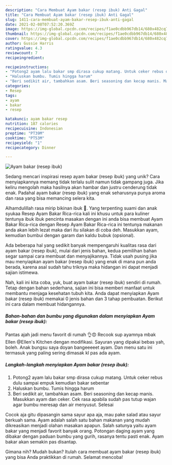 ```yaml
---
description: "Cara Membuat Ayam bakar (resep ibuk) Anti Gagal"
title: "Cara Membuat Ayam bakar (resep ibuk) Anti Gagal"
slug: 1411-cara-membuat-ayam-bakar-resep-ibuk-anti-gagal
date: 2021-02-08T07:52:20.369Z
image: https://img-global.cpcdn.com/recipes/f1ae0cdbb967db14/680x482cq70/ayam-bakar-resep-ibuk-foto-resep-utama.jpg
thumbnail: https://img-global.cpcdn.com/recipes/f1ae0cdbb967db14/680x482cq70/ayam-bakar-resep-ibuk-foto-resep-utama.jpg
cover: https://img-global.cpcdn.com/recipes/f1ae0cdbb967db14/680x482cq70/ayam-bakar-resep-ibuk-foto-resep-utama.jpg
author: Gussie Harris
ratingvalue: 4.3
reviewcount: 7
recipeingredient:

recipeinstructions:
- "Potong2 ayam lalu bakar smp dirasa cukup matang. Untuk ceker rebus dulu sampai empuk kemudian bakar sebentar"
- "Haluskan bumbu. Tumis hingga harum"
- "Beri sedikit air, tambahkan asam. Beri seasoning dan kecap manis. Masukkan ayam dan ceker. Cek rasa apabila sudah pas tutup wajan agar bumbu meresap dan air menyusut. Selesai"
categories:
- Resep
tags:
- ayam
- bakar
- resep

katakunci: ayam bakar resep 
nutrition: 187 calories
recipecuisine: Indonesian
preptime: "PT39M"
cooktime: "PT53M"
recipeyield: "1"
recipecategory: Dinner

---
```



![Ayam bakar (resep ibuk)](https://img-global.cpcdn.com/recipes/f1ae0cdbb967db14/680x482cq70/ayam-bakar-resep-ibuk-foto-resep-utama.jpg)

Sedang mencari inspirasi resep ayam bakar (resep ibuk) yang unik? Cara menyiapkannya memang tidak terlalu sulit namun tidak gampang juga. Jika keliru mengolah maka hasilnya akan hambar dan justru cenderung tidak enak. Padahal ayam bakar (resep ibuk) yang enak seharusnya punya aroma dan rasa yang bisa memancing selera kita.

Alhamdulillah rasa mirip bikinan ibuk 🤭. Yang terpenting suami dan anak syukaa Resep Ayam Bakar Rica-rica kali ini khusu untuk para kuliner tentunya ibuk ibuk pencinta masakan dengan ini anda bisa membuat Ayam Bakar Rica-rica dengan Resep Ayam Bakar Rica-rica ini tentunya makanan anda akan lebih lezat maka dari itu silakan di coba deh. Masukkan ayam, kemudian bumbui dengan garam dan kaldu bubuk (opsional).

Ada beberapa hal yang sedikit banyak mempengaruhi kualitas rasa dari ayam bakar (resep ibuk), mulai dari jenis bahan, kedua pemilihan bahan segar sampai cara membuat dan menyajikannya. Tidak usah pusing jika mau menyiapkan ayam bakar (resep ibuk) yang enak di mana pun anda berada, karena asal sudah tahu triknya maka hidangan ini dapat menjadi sajian istimewa.


Nah, kali ini kita coba, yuk, buat ayam bakar (resep ibuk) sendiri di rumah. Tetap dengan bahan sederhana, sajian ini bisa memberi manfaat untuk membantu menjaga kesehatan tubuh kita. Anda dapat menyiapkan Ayam bakar (resep ibuk) memakai 0 jenis bahan dan 3 tahap pembuatan. Berikut ini cara dalam membuat hidangannya.

<!--inarticleads1-->

##### Bahan-bahan dan bumbu yang digunakan dalam menyiapkan Ayam bakar (resep ibuk):



Pantas ajah jadi menu favorit di rumah 👌😍 Recook sup ayamnya mbak Ellen @Ellen&#39;s Kitchen dengan modifikasi. Sayuran yang dipakai bebas yah, boleh. Anak bungsu saya doyan bangeeeeet ayam. Dan menu satu ini termasuk yang paling sering dimasak kl pas ada ayam. 

<!--inarticleads2-->

##### Langkah-langkah menyiapkan Ayam bakar (resep ibuk):

1. Potong2 ayam lalu bakar smp dirasa cukup matang. Untuk ceker rebus dulu sampai empuk kemudian bakar sebentar
1. Haluskan bumbu. Tumis hingga harum
1. Beri sedikit air, tambahkan asam. Beri seasoning dan kecap manis. Masukkan ayam dan ceker. Cek rasa apabila sudah pas tutup wajan agar bumbu meresap dan air menyusut. Selesai


Cocok aja gitu dipasangin sama sayur apa aja, mau pake salad atau sayur berkuah sama. Ayam adalah salah satu bahan makanan yang mudah dikreasikan menjadi olahan masakan apapun. Salah satunya yaitu ayam bakar yang menjadi favorit banyak orang. Potongan daging ayam yang dibakar dengan paduan bumbu yang gurih, rasanya tentu pasti enak. Ayam bakar akan semakin pas disantap. 

Gimana nih? Mudah bukan? Itulah cara membuat ayam bakar (resep ibuk) yang bisa Anda praktikkan di rumah. Selamat mencoba!

